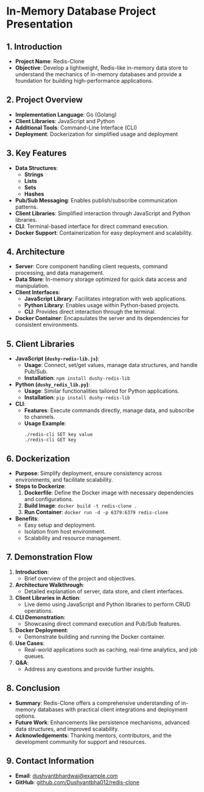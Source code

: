 # In-Memory Database Project Presentation

## 1. Introduction
- **Project Name**: Redis-Clone
- **Objective**: Develop a lightweight, Redis-like in-memory data store to understand the mechanics of in-memory databases and provide a foundation for building high-performance applications.

## 2. Project Overview
- **Implementation Language**: Go (Golang)
- **Client Libraries**: JavaScript and Python
- **Additional Tools**: Command-Line Interface (CLI)
- **Deployment**: Dockerization for simplified usage and deployment

## 3. Key Features
- **Data Structures**:
  - **Strings**
  - **Lists**
  - **Sets**
  - **Hashes**
- **Pub/Sub Messaging**: Enables publish/subscribe communication patterns.
- **Client Libraries**: Simplified interaction through JavaScript and Python libraries.
- **CLI**: Terminal-based interface for direct command execution.
- **Docker Support**: Containerization for easy deployment and scalability.

## 4. Architecture
- **Server**: Core component handling client requests, command processing, and data management.
- **Data Store**: In-memory storage optimized for quick data access and manipulation.
- **Client Interfaces**:
  - **JavaScript Library**: Facilitates integration with web applications.
  - **Python Library**: Enables usage within Python-based projects.
  - **CLI**: Provides direct interaction through the terminal.
- **Docker Container**: Encapsulates the server and its dependencies for consistent environments.

## 5. Client Libraries
- **JavaScript (`dushy-redis-lib.js`)**:
  - **Usage**: Connect, set/get values, manage data structures, and handle Pub/Sub.
  - **Installation**: `npm install dushy-redis-lib`
- **Python (`dushy_redis_lib.py`)**:
  - **Usage**: Similar functionalities tailored for Python applications.
  - **Installation**: `pip install dushy-redis-lib`
- **CLI**:
  - **Features**: Execute commands directly, manage data, and subscribe to channels.
  - **Usage Example**:
    ```
    ./redis-cli SET key value
    ./redis-cli GET key
    ```

## 6. Dockerization
- **Purpose**: Simplify deployment, ensure consistency across environments, and facilitate scalability.
- **Steps to Dockerize**:
  1. **Dockerfile**: Define the Docker image with necessary dependencies and configurations.
  2. **Build Image**: `docker build -t redis-clone .`
  3. **Run Container**: `docker run -d -p 6379:6379 redis-clone`
- **Benefits**:
  - Easy setup and deployment.
  - Isolation from host environment.
  - Scalability and resource management.

## 7. Demonstration Flow
1. **Introduction**:
   - Brief overview of the project and objectives.
2. **Architecture Walkthrough**:
   - Detailed explanation of server, data store, and client interfaces.
3. **Client Libraries in Action**:
   - Live demo using JavaScript and Python libraries to perform CRUD operations.
4. **CLI Demonstration**:
   - Showcasing direct command execution and Pub/Sub features.
5. **Docker Deployment**:
   - Demonstrate building and running the Docker container.
6. **Use Cases**:
   - Real-world applications such as caching, real-time analytics, and job queues.
7. **Q&A**:
   - Address any questions and provide further insights.

## 8. Conclusion
- **Summary**: Redis-Clone offers a comprehensive understanding of in-memory databases with practical client integrations and deployment options.
- **Future Work**: Enhancements like persistence mechanisms, advanced data structures, and improved scalability.
- **Acknowledgements**: Thanking mentors, contributors, and the development community for support and resources.

## 9. Contact Information
- **Email**: dushyantbhardwaj@example.com
- **GitHub**: [github.com/Dushyantbha012/redis-clone](https://github.com/Dushyantbha012/redis-clone)